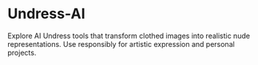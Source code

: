 # Undress-AI
Explore AI Undress tools that transform clothed images into realistic nude representations. Use responsibly for artistic expression and personal projects. 
